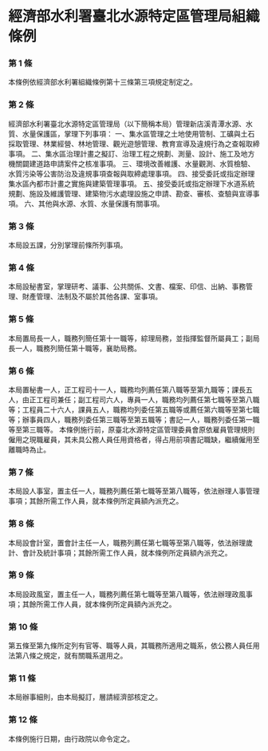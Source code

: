 # 經濟部水利署臺北水源特定區管理局組織條例

### 第 1 條

本條例依經濟部水利署組織條例第十三條第三項規定制定之。

### 第 2 條

經濟部水利署臺北水源特定區管理局（以下簡稱本局）管理新店溪青潭水源、水質、水量保護區，掌理下列事項：
一、集水區管理之土地使用管制、工礦與土石採取管理、林業經營、林地管理、觀光遊憩管理、教育宣導及違規行為之查報取締事項。
二、集水區治理計畫之擬訂、治理工程之規劃、測量、設計、施工及地方機關闢建道路申請案件之核准事項。
三、環境改善維護、水量觀測、水質檢驗、水質污染等公害防治及違規事項查報與取締處理事項。
四、接受委託或指定辦理集水區內都市計畫之實施與建築管理事項。
五、接受委託或指定辦理下水道系統規劃、施設及維護管理、建築物污水處理設施之申請、勘查、審核、查驗與宣導事項。
六、其他與水源、水質、水量保護有關事項。

### 第 3 條

本局設五課，分別掌理前條所列事項。

### 第 4 條

本局設秘書室，掌理研考、議事、公共關係、文書、檔案、印信、出納、事務管理、財產管理、法制及不屬於其他各課、室事項。

### 第 5 條

本局置局長一人，職務列簡任第十一職等，綜理局務，並指揮監督所屬員工；副局長一人，職務列簡任第十職等，襄助局務。

### 第 6 條

本局置秘書一人，正工程司十一人，職務均列薦任第八職等至第九職等；課長五人，由正工程司兼任；副工程司六人，專員一人，職務均列薦任第七職等至第八職等；工程員二十六人，課員五人，職務均列委任第五職等或薦任第六職等至第七職等；辦事員四人，職務列委任第三職等至第五職等；書記一人，職務列委任第一職等至第三職等。
本條例施行前，原臺北水源特定區管理委員會原依雇員管理規則僱用之現職雇員，其未具公務人員任用資格者，得占用前項書記職缺，繼續僱用至離職時為止。

### 第 7 條

本局設人事室，置主任一人，職務列薦任第七職等至第八職等，依法辦理人事管理事項；其餘所需工作人員，就本條例所定員額內派充之。

### 第 8 條

本局設會計室，置會計主任一人，職務列薦任第七職等至第八職等，依法辦理歲計、會計及統計事項；其餘所需工作人員，就本條例所定員額內派充之。

### 第 9 條

本局設政風室，置主任一人，職務列薦任第七職等至第八職等，依法辦理政風事項；其餘所需工作人員，就本條例所定員額內派充之。

### 第 10 條

第五條至第九條所定列有官等、職等人員，其職務所適用之職系，依公務人員任用法第八條之規定，就有關職系選用之。

### 第 11 條

本局辦事細則，由本局擬訂，層請經濟部核定之。

### 第 12 條

本條例施行日期，由行政院以命令定之。
